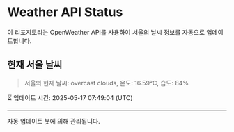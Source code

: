 
# Weather API Status

이 리포지토리는 OpenWeather API를 사용하여 서울의 날씨 정보를 자동으로 업데이트합니다.

## 현재 서울 날씨
> 서울의 현재 날씨: overcast clouds, 온도: 16.59°C, 습도: 84%

⏳ 업데이트 시간: 2025-05-17 07:49:04 (UTC)

---
자동 업데이트 봇에 의해 관리됩니다.
